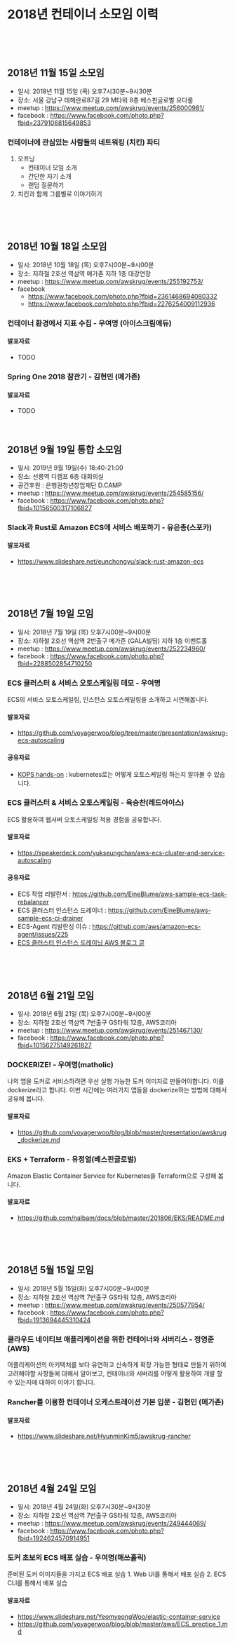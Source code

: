 # 2018년 컨테이너 소모임 이력

<br><br><br>
## 2018년 11월 15일 소모임
- 일시: 2018년 11월 15일 (목) 오후7시30분~9시30분
- 장소: 서울 강남구 테헤란로87길 29 M타워 8층 베스핀글로벌 요다룸
- meetup : https://www.meetup.com/awskrug/events/256000981/
- facebook : https://www.facebook.com/photo.php?fbid=2379106815649853

### 컨테이너에 관심있는 사람들의 네트워킹 (치킨) 파티
1. 오프닝
    - 컨테이너 모임 소개
    - 간단한 자기 소개
    - 랜덤 질문하기
2. 치킨과 함께 그룹별로 이야기하기



<br><br><br>
## 2018년 10월 18일 소모임
- 일시: 2018년 10월 18일 (목) 오후7시00분~9시00분
- 장소: 지하철 2호선 역삼역 메가존 지하 1층 대강연장
- meetup : https://www.meetup.com/awskrug/events/255192753/
- facebook
    - https://www.facebook.com/photo.php?fbid=2361468694080332
    - https://www.facebook.com/photo.php?fbid=2276254009112936

### 컨테이너 환경에서 지표 수집 - 우여명 (아이스크림에듀)
#### 발표자료
- TODO
### Spring One 2018 참관기 - 김현민 (메가존)
#### 발표자료
- TODO
<br><br><br>
## 2018년 9월 19일 통합 소모임
- 일시: 2019년 9월 19일(수) 18:40-21:00
- 장소: 선릉역 디캠프 6층 대회의실
- 공간후원 : 은행권청년창업재단 D.CAMP
- meetup : https://www.meetup.com/awskrug/events/254585156/
- facebook : https://www.facebook.com/photo.php?fbid=10156500317106827

### Slack과 Rust로 Amazon ECS에 서비스 배포하기 - 유은총(스포카)

#### 발표자료
- https://www.slideshare.net/eunchongyu/slack-rust-amazon-ecs

<br><br><br>
## 2018년 7월 19일 모임
- 일시: 2018년 7월 19일 (목) 오후7시00분~9시00분
- 장소: 지하철 2호선 역삼역 2번출구 메가존 (GALA빌딩) 지하 1층 이벤트홀
- meetup : https://www.meetup.com/awskrug/events/252234960/
- facebook : https://www.facebook.com/photo.php?fbid=2288502854710250

### ECS 클러스터 & 서비스 오토스케일링 데모 - 우여명
ECS의 서비스 오토스케일링, 인스턴스 오토스케일링을 소개하고 시연해봅니다.

#### 발표자료
- https://github.com/voyagerwoo/blog/tree/master/presentation/awskrug-ecs-autoscaling

#### 공유자료
- [KOPS hands-on](https://github.com/awskrug/handson-labs-2018/tree/master/Container/3_Kubernetes#pod-autoscaler) : kubernetes로는 어떻게 오토스케일링 하는지 알아볼 수 있습니다.

### ECS 클러스터 & 서비스 오토스케일링 - 육승찬(레드아이스)
ECS 활용하여 웹서버 오토스케일링 적용 경험을 공유합니다.

#### 발표자료
- https://speakerdeck.com/yukseungchan/aws-ecs-cluster-and-service-autoscaling

#### 공유자료
- ECS 작업 리발란서 : https://github.com/EineBlume/aws-sample-ecs-task-rebalancer
- ECS 클러스터 인스턴스 드레이너 : https://github.com/EineBlume/aws-sample-ecs-ci-drainer
- ECS-Agent 리발란싱 이슈 : https://github.com/aws/amazon-ecs-agent/issues/225
- [ECS 클러스터 인스턴스 드레이닝 AWS 블로그 글](https://aws.amazon.com/ko/blogs/compute/how-to-automate-container-instance-draining-in-amazon-ecs/)

<br><br><br>
## 2018년 6월 21일 모임
- 일시: 2018년 6월 21일 (목) 오후7시00분~9시00분
- 장소: 지하철 2호선 역삼역 7번출구 GS타워 12층, AWS코리아
- meetup : https://www.meetup.com/awskrug/events/251467130/
- facebook : https://www.facebook.com/photo.php?fbid=10156275149261827

### DOCKERIZE! - 우여명(matholic)

나의 앱을 도커로 서비스하려면 우선 실행 가능한 도커 이미지로 만들어야합니다. 이를 dockerize라고 합니다. 이번 시간에는 여러가지 앱들을 dockerize하는 방법에 대해서 공유해 봅니다.

#### 발표자료
- https://github.com/voyagerwoo/blog/blob/master/presentation/awskrug_dockerize.md

### EKS + Terraform - 유정열(베스핀글로벌)
Amazon Elastic Container Service for Kubernetes을 Terraform으로 구성해 봅니다.

#### 발표자료
- https://github.com/nalbam/docs/blob/master/201806/EKS/README.md


<br><br><br>
## 2018년 5월 15일 모임
- 일시: 2018년 5월 15일(화) 오후7시00분~9시00분
- 장소: 지하철 2호선 역삼역 7번출구 GS타워 12층, AWS코리아
- meetup : https://www.meetup.com/awskrug/events/250577954/
- facebook : https://www.facebook.com/photo.php?fbid=1913694445310424

### 클라우드 네이티브 애플리케이션을 위한 컨테이너와 서버리스 - 정영준 (AWS)
어플리케이션의 아키텍처를 보다 유연하고 신속하게 확장 가능한 형태로 만들기 위하여 고려해야할 사항들에 대해서 알아보고, 컨테이너와 서버리를 어떻게 활용하여 개발 할 수 있는지에 대하여 이야기 합니다.

### Rancher를 이용한 컨테이너 오케스트레이션 기본 입문 - 김현민 (메가존)
#### 발표자료
- https://www.slideshare.net/HyunminKim5/awskrug-rancher

<br><br><br>
## 2018년 4월 24일 모임
- 일시: 2018년 4월 24일(화) 오후7시30분~9시30분
- 장소: 지하철 2호선 역삼역 7번출구 GS타워 12층, AWS코리아
- meetup : https://www.meetup.com/awskrug/events/249444069/
- facebook : https://www.facebook.com/photo.php?fbid=1924624570914951

### 도커 초보의 ECS 배포 실습  - 우여명(매쓰홀릭)
준비된 도커 이미지들을 가지고 ECS 배포 실습
    1. Web UI를 통해서 배포 실습
    2. ECS CLI를 통해서 배포 실습

#### 발표자료
- https://www.slideshare.net/YeomyeongWoo/elastic-container-service
- https://github.com/voyagerwoo/blog/blob/master/aws/ECS_prectice_1.md



